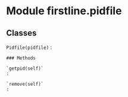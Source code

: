 Module firstline.pidfile
========================

Classes
-------

`Pidfile(pidfile)`
:   

    ### Methods

    `getpid(self)`
    :

    `remove(self)`
    :